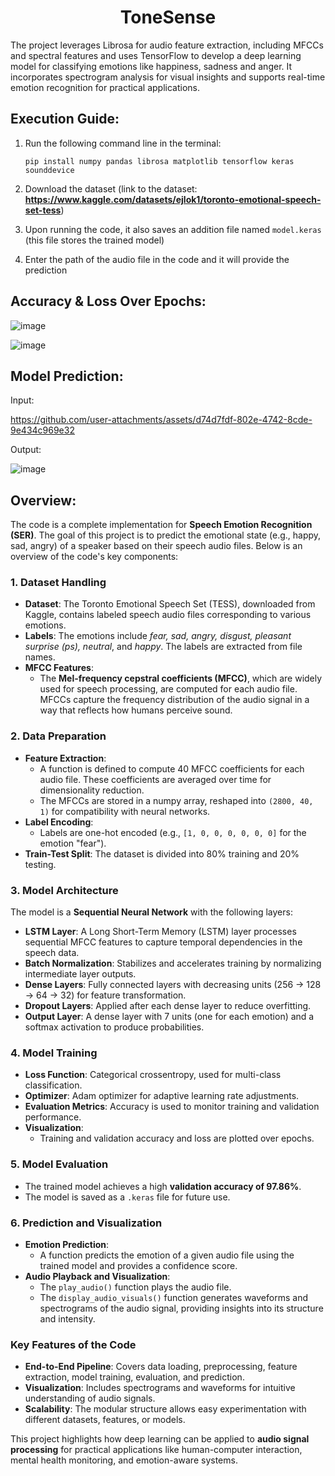 <h1 align="center">ToneSense</h1>
The project leverages Librosa for audio feature extraction, including MFCCs and spectral features and uses TensorFlow to develop a deep learning model for classifying emotions like happiness, sadness and anger. It incorporates spectrogram analysis for visual insights and supports real-time emotion recognition for practical applications.

## Execution Guide:
1. Run the following command line in the terminal:
   ```
   pip install numpy pandas librosa matplotlib tensorflow keras sounddevice
   ```

2. Download the dataset (link to the dataset: **https://www.kaggle.com/datasets/ejlok1/toronto-emotional-speech-set-tess**)

3. Upon running the code, it also saves an addition file named `model.keras` (this file stores the trained model)

4. Enter the path of the audio file in the code and it will provide the prediction

## Accuracy & Loss Over Epochs:

![image](https://github.com/user-attachments/assets/e338a8ab-2a28-48ed-869a-ef683602cbc5)

![image](https://github.com/user-attachments/assets/95158724-54a8-4734-a009-72510c038877)

## Model Prediction:

   Input:
   
   https://github.com/user-attachments/assets/d74d7fdf-802e-4742-8cde-9e434c969e32

   Output:
   
   ![image](https://github.com/user-attachments/assets/1609e53a-ac10-46f6-8ddd-c413baddc4d1)

## Overview:
The code is a complete implementation for **Speech Emotion Recognition (SER)**. The goal of this project is to predict the emotional state (e.g., happy, sad, angry) of a speaker based on their speech audio files. Below is an overview of the code's key components:


### **1. Dataset Handling**
- **Dataset**: The Toronto Emotional Speech Set (TESS), downloaded from Kaggle, contains labeled speech audio files corresponding to various emotions.
- **Labels**: The emotions include *fear, sad, angry, disgust, pleasant surprise (ps), neutral*, and *happy*. The labels are extracted from file names.
- **MFCC Features**: 
  - The **Mel-frequency cepstral coefficients (MFCC)**, which are widely used for speech processing, are computed for each audio file. MFCCs capture the frequency distribution of the audio signal in a way that reflects how humans perceive sound.

### **2. Data Preparation**
- **Feature Extraction**: 
  - A function is defined to compute 40 MFCC coefficients for each audio file. These coefficients are averaged over time for dimensionality reduction.
  - The MFCCs are stored in a numpy array, reshaped into `(2800, 40, 1)` for compatibility with neural networks.
- **Label Encoding**: 
  - Labels are one-hot encoded (e.g., `[1, 0, 0, 0, 0, 0, 0]` for the emotion "fear").
- **Train-Test Split**: The dataset is divided into 80% training and 20% testing.

### **3. Model Architecture**
The model is a **Sequential Neural Network** with the following layers:
- **LSTM Layer**: A Long Short-Term Memory (LSTM) layer processes sequential MFCC features to capture temporal dependencies in the speech data.
- **Batch Normalization**: Stabilizes and accelerates training by normalizing intermediate layer outputs.
- **Dense Layers**: Fully connected layers with decreasing units (256 → 128 → 64 → 32) for feature transformation.
- **Dropout Layers**: Applied after each dense layer to reduce overfitting.
- **Output Layer**: A dense layer with 7 units (one for each emotion) and a softmax activation to produce probabilities.

### **4. Model Training**
- **Loss Function**: Categorical crossentropy, used for multi-class classification.
- **Optimizer**: Adam optimizer for adaptive learning rate adjustments.
- **Evaluation Metrics**: Accuracy is used to monitor training and validation performance.
- **Visualization**:
  - Training and validation accuracy and loss are plotted over epochs.

### **5. Model Evaluation**
- The trained model achieves a high **validation accuracy of 97.86%**.
- The model is saved as a `.keras` file for future use.

### **6. Prediction and Visualization**
- **Emotion Prediction**: 
  - A function predicts the emotion of a given audio file using the trained model and provides a confidence score.
- **Audio Playback and Visualization**:
  - The `play_audio()` function plays the audio file.
  - The `display_audio_visuals()` function generates waveforms and spectrograms of the audio signal, providing insights into its structure and intensity.

### **Key Features of the Code**
- **End-to-End Pipeline**: Covers data loading, preprocessing, feature extraction, model training, evaluation, and prediction.
- **Visualization**: Includes spectrograms and waveforms for intuitive understanding of audio signals.
- **Scalability**: The modular structure allows easy experimentation with different datasets, features, or models.

This project highlights how deep learning can be applied to **audio signal processing** for practical applications like human-computer interaction, mental health monitoring, and emotion-aware systems.
